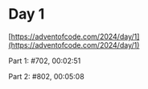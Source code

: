 # Day 1

[https://adventofcode.com/2024/day/1](https://adventofcode.com/2024/day/1)

Part 1: #702, 00:02:51

Part 2: #802, 00:05:08